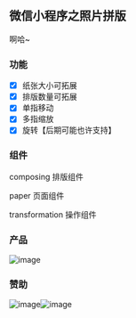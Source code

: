 ## 微信小程序之照片拼版

啊哈~

### 功能

- [x] 纸张大小可拓展
- [x] 排版数量可拓展
- [x] 单指移动
- [x] 多指缩放
- [x] 旋转【后期可能也许支持】

### 组件

composing 排版组件

paper 页面组件

transformation 操作组件

### 产品

 ![image](https://img2022.cnblogs.com/blog/1415778/202207/1415778-20220724205953365-1098123774.jpg)

### 赞助

 ![image](https://img2022.cnblogs.com/blog/1415778/202207/1415778-20220724205957245-612981823.jpg)![image](https://img2022.cnblogs.com/blog/1415778/202207/1415778-20220724210000680-1050182724.jpg)